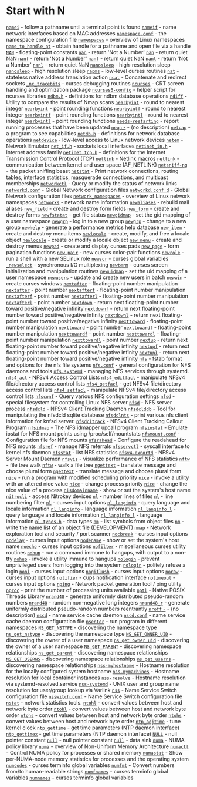 # Start with N
[`namei`](https://www.man7.org/linux/man-pages/man1/namei.1.html) - follow a pathname until a terminal point is found
[`nameif`](https://www.man7.org/linux/man-pages/man8/nameif.8.html) - name network interfaces based on MAC addresses
[`namespace.conf`](https://www.man7.org/linux/man-pages/man5/namespace.conf.5.html) - the namespace configuration file
[`namespaces`](https://www.man7.org/linux/man-pages/man7/namespaces.7.html) - overview of Linux namespaces
[`name_to_handle_at`](https://www.man7.org/linux/man-pages/man2/name_to_handle_at.2.html) - obtain handle for a pathname and open file via a handle
[`NAN`](https://www.man7.org/linux/man-pages/man3/NAN.3.html) - floating-point constants
[`nan`](https://www.man7.org/linux/man-pages/man3/nan.3.html) - return 'Not a Number'
[`nan`](https://www.man7.org/linux/man-pages/man3/nan.3p.html) - return quiet NaN
[`nanf`](https://www.man7.org/linux/man-pages/man3/nanf.3.html) - return 'Not a Number'
[`nanf`](https://www.man7.org/linux/man-pages/man3/nanf.3p.html) - return quiet NaN
[`nanl`](https://www.man7.org/linux/man-pages/man3/nanl.3.html) - return 'Not a Number'
[`nanl`](https://www.man7.org/linux/man-pages/man3/nanl.3p.html) - return quiet NaN
[`nanosleep`](https://www.man7.org/linux/man-pages/man2/nanosleep.2.html) - high-resolution sleep
[`nanosleep`](https://www.man7.org/linux/man-pages/man3/nanosleep.3p.html) - high resolution sleep
[`napms`](https://www.man7.org/linux/man-pages/man3/napms.3x.html) - low-level curses routines
[`nat`](https://www.man7.org/linux/man-pages/man8/nat.8.html) - stateless native address translation action
[`ncat`](https://www.man7.org/linux/man-pages/man1/ncat.1.html) - Concatenate and redirect sockets
[`_nc_tracebits`](https://www.man7.org/linux/man-pages/man3/_nc_tracebits.3x.html) - curses debugging routines
[`ncurses`](https://www.man7.org/linux/man-pages/man3/ncurses.3x.html) - CRT screen handling and optimization package
[`ncurses6-config`](https://www.man7.org/linux/man-pages/man1/ncurses6-config.1.html) - helper script for ncurses libraries
[`ndbm.h`](https://www.man7.org/linux/man-pages/man0/ndbm.h.0p.html) - definitions for ndbm database operations
[`ndiff`](https://www.man7.org/linux/man-pages/man1/ndiff.1.html) - Utility to compare the results of Nmap scans
[`nearbyint`](https://www.man7.org/linux/man-pages/man3/nearbyint.3.html) - round to nearest integer
[`nearbyint`](https://www.man7.org/linux/man-pages/man3/nearbyint.3p.html) - point rounding functions
[`nearbyintf`](https://www.man7.org/linux/man-pages/man3/nearbyintf.3.html) - round to nearest integer
[`nearbyintf`](https://www.man7.org/linux/man-pages/man3/nearbyintf.3p.html) - point rounding functions
[`nearbyintl`](https://www.man7.org/linux/man-pages/man3/nearbyintl.3.html) - round to nearest integer
[`nearbyintl`](https://www.man7.org/linux/man-pages/man3/nearbyintl.3p.html) - point rounding functions
[`needs-restarting`](https://www.man7.org/linux/man-pages/man1/needs-restarting.1.html) - report running processes that have been updated
[`neqn` -](https://www.man7.org/linux/man-pages/man1/neqn.1.html) - (no description)
[`netcap`](https://www.man7.org/linux/man-pages/man8/netcap.8.html) - a program to see capabilities
[`netdb.h`](https://www.man7.org/linux/man-pages/man0/netdb.h.0p.html) - definitions for network database operations
[`netdevice`](https://www.man7.org/linux/man-pages/man7/netdevice.7.html) - low-level access to Linux network devices
[`netem`](https://www.man7.org/linux/man-pages/man8/netem.8.html) - Network Emulator
[`net_if.h`](https://www.man7.org/linux/man-pages/man0/net_if.h.0p.html) - sockets local interfaces
[`netinet_in.h`](https://www.man7.org/linux/man-pages/man0/netinet_in.h.0p.html) - Internet address family
[`netinet_tcp.h`](https://www.man7.org/linux/man-pages/man0/netinet_tcp.h.0p.html) - definitions for the Internet Transmission Control Protocol (TCP)
[`netlink`](https://www.man7.org/linux/man-pages/man3/netlink.3.html) - Netlink macros
[`netlink`](https://www.man7.org/linux/man-pages/man7/netlink.7.html) - communication between kernel and user space (AF_NETLINK)
[`netsniff-ng`](https://www.man7.org/linux/man-pages/man8/netsniff-ng.8.html) - the packet sniffing beast
[`netstat`](https://www.man7.org/linux/man-pages/man8/netstat.8.html) - Print network connections, routing tables, interface statistics, masquerade connections, and multicast memberships
[`networkctl`](https://www.man7.org/linux/man-pages/man1/networkctl.1.html) - Query or modify the status of network links
[`networkd.conf`](https://www.man7.org/linux/man-pages/man5/networkd.conf.5.html) - Global Network configuration files
[`networkd.conf.d`](https://www.man7.org/linux/man-pages/man5/networkd.conf.d.5.html) - Global Network configuration files
[`network_namespaces`](https://www.man7.org/linux/man-pages/man7/network_namespaces.7.html) - overview of Linux network namespaces
[`networks`](https://www.man7.org/linux/man-pages/man5/networks.5.html) - network name information
[`newaliases`](https://www.man7.org/linux/man-pages/man8/newaliases.8.html) - rebuild mail aliases
[`new_field`](https://www.man7.org/linux/man-pages/man3/new_field.3x.html) - create and destroy form fields
[`new_form`](https://www.man7.org/linux/man-pages/man3/new_form.3x.html) - create and destroy forms
[`newfstatat`](https://www.man7.org/linux/man-pages/man2/newfstatat.2.html) - get file status
[`newgidmap`](https://www.man7.org/linux/man-pages/man1/newgidmap.1.html) - set the gid mapping of a user namespace
[`newgrp`](https://www.man7.org/linux/man-pages/man1/newgrp.1.html) - log in to a new group
[`newgrp`](https://www.man7.org/linux/man-pages/man1/newgrp.1p.html) - change to a new group
[`newhelp`](https://www.man7.org/linux/man-pages/man1/newhelp.1.html) - generate a performance metrics help database
[`new_item`](https://www.man7.org/linux/man-pages/man3/new_item.3x.html) - create and destroy menu items
[`newlocale`](https://www.man7.org/linux/man-pages/man3/newlocale.3.html) - create, modify, and free a locale object
[`newlocale`](https://www.man7.org/linux/man-pages/man3/newlocale.3p.html) - create or modify a locale object
[`new_menu`](https://www.man7.org/linux/man-pages/man3/new_menu.3x.html) - create and destroy menus
[`newpad`](https://www.man7.org/linux/man-pages/man3/newpad.3x.html) - create and display curses pads
[`new_page`](https://www.man7.org/linux/man-pages/man3/new_page.3x.html) - form pagination functions
[`new_pair`](https://www.man7.org/linux/man-pages/man3/new_pair.3x.html) - new curses color-pair functions
[`newrole`](https://www.man7.org/linux/man-pages/man1/newrole.1.html) - run a shell with a new SELinux role
[`newscr`](https://www.man7.org/linux/man-pages/man3/newscr.3x.html) - curses global variables
[`_newselect`](https://www.man7.org/linux/man-pages/man2/_newselect.2.html) - synchronous I/O multiplexing
[`newterm`](https://www.man7.org/linux/man-pages/man3/newterm.3x.html) - curses screen initialization and manipulation routines
[`newuidmap`](https://www.man7.org/linux/man-pages/man1/newuidmap.1.html) - set the uid mapping of a user namespace
[`newusers`](https://www.man7.org/linux/man-pages/man8/newusers.8.html) - update and create new users in batch
[`newwin`](https://www.man7.org/linux/man-pages/man3/newwin.3x.html) - create curses windows
[`nextafter`](https://www.man7.org/linux/man-pages/man3/nextafter.3.html) - floating-point number manipulation
[`nextafter`](https://www.man7.org/linux/man-pages/man3/nextafter.3p.html) - point number
[`nextafterf`](https://www.man7.org/linux/man-pages/man3/nextafterf.3.html) - floating-point number manipulation
[`nextafterf`](https://www.man7.org/linux/man-pages/man3/nextafterf.3p.html) - point number
[`nextafterl`](https://www.man7.org/linux/man-pages/man3/nextafterl.3.html) - floating-point number manipulation
[`nextafterl`](https://www.man7.org/linux/man-pages/man3/nextafterl.3p.html) - point number
[`nextdown`](https://www.man7.org/linux/man-pages/man3/nextdown.3.html) - return next floating-point number toward positive/negative infinity
[`nextdownf`](https://www.man7.org/linux/man-pages/man3/nextdownf.3.html) - return next floating-point number toward positive/negative infinity
[`nextdownl`](https://www.man7.org/linux/man-pages/man3/nextdownl.3.html) - return next floating-point number toward positive/negative infinity
[`nexttoward`](https://www.man7.org/linux/man-pages/man3/nexttoward.3.html) - floating-point number manipulation
[`nexttoward`](https://www.man7.org/linux/man-pages/man3/nexttoward.3p.html) - point number
[`nexttowardf`](https://www.man7.org/linux/man-pages/man3/nexttowardf.3.html) - floating-point number manipulation
[`nexttowardf`](https://www.man7.org/linux/man-pages/man3/nexttowardf.3p.html) - point number
[`nexttowardl`](https://www.man7.org/linux/man-pages/man3/nexttowardl.3.html) - floating-point number manipulation
[`nexttowardl`](https://www.man7.org/linux/man-pages/man3/nexttowardl.3p.html) - point number
[`nextup`](https://www.man7.org/linux/man-pages/man3/nextup.3.html) - return next floating-point number toward positive/negative infinity
[`nextupf`](https://www.man7.org/linux/man-pages/man3/nextupf.3.html) - return next floating-point number toward positive/negative infinity
[`nextupl`](https://www.man7.org/linux/man-pages/man3/nextupl.3.html) - return next floating-point number toward positive/negative infinity
[`nfs`](https://www.man7.org/linux/man-pages/man5/nfs.5.html) - fstab format and options for the nfs file systems
[`nfs.conf`](https://www.man7.org/linux/man-pages/man5/nfs.conf.5.html) - general configuration for NFS daemons and tools
[`nfs.systemd`](https://www.man7.org/linux/man-pages/man7/nfs.systemd.7.html) - managing NFS services through systemd.
[`nfs4_acl`](https://www.man7.org/linux/man-pages/man5/nfs4_acl.5.html) - NFSv4 Access Control Lists
[`nfs4_editfacl`](https://www.man7.org/linux/man-pages/man1/nfs4_editfacl.1.html) - manipulate NFSv4 file/directory access control lists
[`nfs4_getfacl`](https://www.man7.org/linux/man-pages/man1/nfs4_getfacl.1.html) - get NFSv4 file/directory access control lists
[`nfs4_setfacl`](https://www.man7.org/linux/man-pages/man1/nfs4_setfacl.1.html) - manipulate NFSv4 file/directory access control lists
[`nfsconf`](https://www.man7.org/linux/man-pages/man8/nfsconf.8.html) - Query various NFS configuration settings
[`nfsd`](https://www.man7.org/linux/man-pages/man7/nfsd.7.html) - special filesystem for controlling Linux NFS server
[`nfsd`](https://www.man7.org/linux/man-pages/man8/nfsd.8.html) - NFS server process
[`nfsdcld`](https://www.man7.org/linux/man-pages/man8/nfsdcld.8.html) - NFSv4 Client Tracking Daemon
[`nfsdclddb`](https://www.man7.org/linux/man-pages/man8/nfsdclddb.8.html) - Tool for manipulating the nfsdcld sqlite database
[`nfsdclnts`](https://www.man7.org/linux/man-pages/man8/nfsdclnts.8.html) - print various nfs client information for knfsd server.
[`nfsdcltrack`](https://www.man7.org/linux/man-pages/man8/nfsdcltrack.8.html) - NFSv4 Client Tracking Callout Program
[`nfsidmap`](https://www.man7.org/linux/man-pages/man8/nfsidmap.8.html) - The NFS idmapper upcall program
[`nfsiostat`](https://www.man7.org/linux/man-pages/man8/nfsiostat.8.html) - Emulate iostat for NFS mount points using /proc/self/mountstats
[`nfsmount.conf`](https://www.man7.org/linux/man-pages/man5/nfsmount.conf.5.html) - Configuration file for NFS mounts
[`nfsrahead`](https://www.man7.org/linux/man-pages/man5/nfsrahead.5.html) - Configure the readahead for NFS mounts
[`nfsref`](https://www.man7.org/linux/man-pages/man8/nfsref.8.html) - manage NFS referrals
[`nfsservctl`](https://www.man7.org/linux/man-pages/man2/nfsservctl.2.html) - syscall interface to kernel nfs daemon
[`nfsstat`](https://www.man7.org/linux/man-pages/man8/nfsstat.8.html) - list NFS statistics
[`nfsv4.exportd`](https://www.man7.org/linux/man-pages/man8/nfsv4.exportd.8.html) - NFSv4 Server Mount Daemon
[`nfsvis`](https://www.man7.org/linux/man-pages/man1/nfsvis.1.html) - visualize performance of NFS statistics
[`nftw`](https://www.man7.org/linux/man-pages/man3/nftw.3.html) - file tree walk
[`nftw`](https://www.man7.org/linux/man-pages/man3/nftw.3p.html) - walk a file tree
[`ngettext`](https://www.man7.org/linux/man-pages/man1/ngettext.1.html) - translate message and choose plural form
[`ngettext`](https://www.man7.org/linux/man-pages/man3/ngettext.3.html) - translate message and choose plural form
[`nice`](https://www.man7.org/linux/man-pages/man1/nice.1.html) - run a program with modified scheduling priority
[`nice`](https://www.man7.org/linux/man-pages/man1/nice.1p.html) - invoke a utility with an altered nice value
[`nice`](https://www.man7.org/linux/man-pages/man2/nice.2.html) - change process priority
[`nice`](https://www.man7.org/linux/man-pages/man3/nice.3p.html) - change the nice value of a process
[`nisdomainname`](https://www.man7.org/linux/man-pages/man1/nisdomainname.1.html) - show or set the system's host name
[`nitrocli`](https://www.man7.org/linux/man-pages/man1/nitrocli.1.html) - access Nitrokey devices
[`nl`](https://www.man7.org/linux/man-pages/man1/nl.1.html) - number lines of files
[`nl`](https://www.man7.org/linux/man-pages/man1/nl.1p.html) - line numbering filter
[`nl`](https://www.man7.org/linux/man-pages/man3/nl.3x.html) - curses input options
[`nl_langinfo`](https://www.man7.org/linux/man-pages/man3/nl_langinfo.3.html) - query language and locale information
[`nl_langinfo`](https://www.man7.org/linux/man-pages/man3/nl_langinfo.3p.html) - language information
[`nl_langinfo_l`](https://www.man7.org/linux/man-pages/man3/nl_langinfo_l.3.html) - query language and locale information
[`nl_langinfo_l`](https://www.man7.org/linux/man-pages/man3/nl_langinfo_l.3p.html) - language information
[`nl_types.h`](https://www.man7.org/linux/man-pages/man0/nl_types.h.0p.html) - data types
[`nm`](https://www.man7.org/linux/man-pages/man1/nm.1.html) - list symbols from object files
[`nm`](https://www.man7.org/linux/man-pages/man1/nm.1p.html) - write the name list of an object file (DEVELOPMENT)
[`nmap`](https://www.man7.org/linux/man-pages/man1/nmap.1.html) - Network exploration tool and security / port scanner
[`nocbreak`](https://www.man7.org/linux/man-pages/man3/nocbreak.3x.html) - curses input options
[`nodelay`](https://www.man7.org/linux/man-pages/man3/nodelay.3x.html) - curses input options
[`nodename`](https://www.man7.org/linux/man-pages/man1/nodename.1.html) - show or set the system's host name
[`noecho`](https://www.man7.org/linux/man-pages/man3/noecho.3x.html) - curses input options
[`nofilter`](https://www.man7.org/linux/man-pages/man3/nofilter.3x.html) - miscellaneous curses utility routines
[`nohup`](https://www.man7.org/linux/man-pages/man1/nohup.1.html) - run a command immune to hangups, with output to a non-tty
[`nohup`](https://www.man7.org/linux/man-pages/man1/nohup.1p.html) - invoke a utility immune to hangups
[`nologin`](https://www.man7.org/linux/man-pages/man5/nologin.5.html) - prevent unprivileged users from logging into the system
[`nologin`](https://www.man7.org/linux/man-pages/man8/nologin.8.html) - politely refuse a login
[`nonl`](https://www.man7.org/linux/man-pages/man3/nonl.3x.html) - curses input options
[`noqiflush`](https://www.man7.org/linux/man-pages/man3/noqiflush.3x.html) - curses input options
[`noraw`](https://www.man7.org/linux/man-pages/man3/noraw.3x.html) - curses input options
[`notifier`](https://www.man7.org/linux/man-pages/man7/notifier.7.html) - cups notification interface
[`notimeout`](https://www.man7.org/linux/man-pages/man3/notimeout.3x.html) - curses input options
[`nping`](https://www.man7.org/linux/man-pages/man1/nping.1.html) - Network packet generation tool / ping utility
[`nproc`](https://www.man7.org/linux/man-pages/man1/nproc.1.html) - print the number of processing units available
[`nptl`](https://www.man7.org/linux/man-pages/man7/nptl.7.html) - Native POSIX Threads Library
[`nrand48`](https://www.man7.org/linux/man-pages/man3/nrand48.3.html) - generate uniformly distributed pseudo-random numbers
[`nrand48`](https://www.man7.org/linux/man-pages/man3/nrand48.3p.html) - random non-negative long integers
[`nrand48_r`](https://www.man7.org/linux/man-pages/man3/nrand48_r.3.html) - generate uniformly distributed pseudo-random numbers reentrantly
[`nroff` -](https://www.man7.org/linux/man-pages/man1/nroff.1.html) - (no description)
[`nscd`](https://www.man7.org/linux/man-pages/man8/nscd.8.html) - name service cache daemon
[`nscd.conf`](https://www.man7.org/linux/man-pages/man5/nscd.conf.5.html) - name service cache daemon configuration file
[`nsenter`](https://www.man7.org/linux/man-pages/man1/nsenter.1.html) - run program in different namespaces
[`NS_GET_NSTYPE`](https://www.man7.org/linux/man-pages/man2/NS_GET_NSTYPE.2const.html) - discovering the namespace type
[`ns_get_nstype`](https://www.man7.org/linux/man-pages/man2/ns_get_nstype.2const.html) - discovering the namespace type
[`NS_GET_OWNER_UID`](https://www.man7.org/linux/man-pages/man2/NS_GET_OWNER_UID.2const.html) - discovering the owner of a user namespace
[`ns_get_owner_uid`](https://www.man7.org/linux/man-pages/man2/ns_get_owner_uid.2const.html) - discovering the owner of a user namespace
[`NS_GET_PARENT`](https://www.man7.org/linux/man-pages/man2/NS_GET_PARENT.2const.html) - discovering namespace relationships
[`ns_get_parent`](https://www.man7.org/linux/man-pages/man2/ns_get_parent.2const.html) - discovering namespace relationships
[`NS_GET_USERNS`](https://www.man7.org/linux/man-pages/man2/NS_GET_USERNS.2const.html) - discovering namespace relationships
[`ns_get_userns`](https://www.man7.org/linux/man-pages/man2/ns_get_userns.2const.html) - discovering namespace relationships
[`nss-myhostname`](https://www.man7.org/linux/man-pages/man8/nss-myhostname.8.html) - Hostname resolution for the locally configured system hostname
[`nss-mymachines`](https://www.man7.org/linux/man-pages/man8/nss-mymachines.8.html) - Hostname resolution for local container instances
[`nss-resolve`](https://www.man7.org/linux/man-pages/man8/nss-resolve.8.html) - Hostname resolution via systemd-resolved.service
[`nss-systemd`](https://www.man7.org/linux/man-pages/man8/nss-systemd.8.html) - UNIX user and group name resolution for user/group lookup via Varlink
[`nss`](https://www.man7.org/linux/man-pages/man5/nss.5.html) - Name Service Switch configuration file
[`nsswitch.conf`](https://www.man7.org/linux/man-pages/man5/nsswitch.conf.5.html) - Name Service Switch configuration file
[`nstat`](https://www.man7.org/linux/man-pages/man8/nstat.8.html) - network statistics tools.
[`ntohl`](https://www.man7.org/linux/man-pages/man3/ntohl.3.html) - convert values between host and network byte order
[`ntohl`](https://www.man7.org/linux/man-pages/man3/ntohl.3p.html) - convert values between host and network byte order
[`ntohs`](https://www.man7.org/linux/man-pages/man3/ntohs.3.html) - convert values between host and network byte order
[`ntohs`](https://www.man7.org/linux/man-pages/man3/ntohs.3p.html) - convert values between host and network byte order
[`ntp_adjtime`](https://www.man7.org/linux/man-pages/man3/ntp_adjtime.3.html) - tune kernel clock
[`ntp_gettime`](https://www.man7.org/linux/man-pages/man3/ntp_gettime.3.html) - get time parameters (NTP daemon interface)
[`ntp_gettimex`](https://www.man7.org/linux/man-pages/man3/ntp_gettimex.3.html) - get time parameters (NTP daemon interface)
[`NULL`](https://www.man7.org/linux/man-pages/man3/NULL.3const.html) - null pointer constant
[`null`](https://www.man7.org/linux/man-pages/man3/null.3const.html) - null pointer constant
[`null`](https://www.man7.org/linux/man-pages/man4/null.4.html) - data sink
[`numa`](https://www.man7.org/linux/man-pages/man3/numa.3.html) - NUMA policy library
[`numa`](https://www.man7.org/linux/man-pages/man7/numa.7.html) - overview of Non-Uniform Memory Architecture
[`numactl`](https://www.man7.org/linux/man-pages/man8/numactl.8.html) - Control NUMA policy for processes or shared memory
[`numastat`](https://www.man7.org/linux/man-pages/man8/numastat.8.html) - Show per-NUMA-node memory statistics for processes and the operating system
[`numcodes`](https://www.man7.org/linux/man-pages/man3/numcodes.3x.html) - curses terminfo global variables
[`numfmt`](https://www.man7.org/linux/man-pages/man1/numfmt.1.html) - Convert numbers from/to human-readable strings
[`numfnames`](https://www.man7.org/linux/man-pages/man3/numfnames.3x.html) - curses terminfo global variables
[`numnames`](https://www.man7.org/linux/man-pages/man3/numnames.3x.html) - curses terminfo global variables